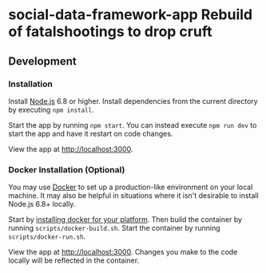 # social-data-framework-app Rebuild of fatalshootings to drop cruft

## Development

### Installation

Install [Node.js](https://nodejs.org) 6.8 or higher. Install dependencies from
the current directory by executing `npm install`.

Start the app by running `npm start`. You can instead execute `npm run dev` to
start the app and have it restart on code changes.

View the app at [http://localhost:3000](http://localhost:3000).

### Docker Installation (Optional)

You may use [Docker](https://www.docker.com/) to set up a production-like
environment on your local machine. It may also be helpful in situations where
it isn't desirable to install Node.js 6.8+ locally.

Start by [installing docker for your
platform](https://docs.docker.com/engine/installation). Then build the
container by running `scripts/docker-build.sh`. Start the container by running
`scripts/docker-run.sh`.

View the app at [http://localhost:3000](http://localhost:3000). Changes you
make to the code locally will be reflected in the container.
